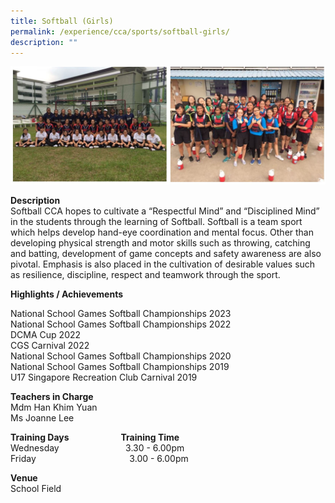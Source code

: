 ```yaml
---
title: Softball (Girls)
permalink: /experience/cca/sports/softball-girls/
description: ""
---
```

![](/images/Softball.jpg)

**Description** <br>
Softball CCA hopes to cultivate a “Respectful Mind” and “Disciplined Mind” in the students through the learning of Softball. Softball is a team sport which helps develop hand-eye coordination and mental focus. Other than developing physical strength and motor skills such as throwing, catching and batting, development of game concepts and safety awareness are also pivotal. Emphasis is also placed in the cultivation of desirable values such as resilience, discipline, respect and teamwork through the sport.

**Highlights / Achievements** <br>

National School Games Softball&nbsp;Championships 2023<br>
National School Games Softball Championships 2022<br>
DCMA Cup 2022<br>
CGS Carnival 2022<br>
National School Games Softball Championships 2020<br>
National School Games Softball&nbsp;Championships 2019<br>
U17 Singapore Recreation Club Carnival 2019


**Teachers in Charge** <br>
Mdm Han Khim Yuan <br>
Ms Joanne Lee

**Training Days&nbsp;&nbsp; &nbsp;&nbsp;&nbsp; &nbsp;&nbsp;&nbsp; &nbsp;&nbsp;&nbsp; &nbsp;&nbsp;&nbsp; &nbsp;&nbsp; &nbsp; &nbsp;Training Time** <br>
Wednesday&nbsp;&nbsp; &nbsp;&nbsp;&nbsp; &nbsp;&nbsp;&nbsp; &nbsp;&nbsp;&nbsp; &nbsp;&nbsp;&nbsp; &nbsp;&nbsp;&nbsp; &nbsp;&nbsp;&nbsp;&nbsp;3.30 - 6.00pm <br>
Friday&nbsp;&nbsp; &nbsp;&nbsp;&nbsp; &nbsp;&nbsp;&nbsp; &nbsp;&nbsp;&nbsp; &nbsp;&nbsp;&nbsp; &nbsp;&nbsp;&nbsp; &nbsp;&nbsp;&nbsp; &nbsp;&nbsp;&nbsp; &nbsp;&nbsp;&nbsp; &nbsp;&nbsp;&nbsp;3.00 - 6.00pm

**Venue** <br>
School Field